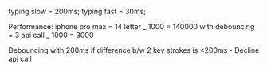 <!-- Debouncing  -->

typing slow = 200ms;
typing fast = 30ms;

Performance:
iphone pro max = 14 letter _ 1000 = 140000
with debouncing = 3 api call _ 1000 = 3000

Debouncing with 200ms
if difference b/w 2 key strokes is <200ms - Decline api call
